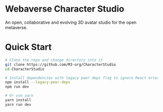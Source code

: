 # Webaverse Character Studio
An open, collaborative and evolving 3D avatar studio for the open metaverse.

# Quick Start
```bash
# Clone the repo and change directory into it
git clone https://github.com/M3-org/CharacterStudio
cd CharacterStudio

# Install dependencies with legacy peer deps flag to ignore React errors
npm install --legacy-peer-deps
npm run dev

# Or use yarn
yarn install
yarn run dev
```
